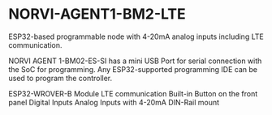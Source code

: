 # NORVI-AGENT1-BM2-LTE
ESP32-based programmable node with 4-20mA analog inputs including LTE communication.

NORVI AGENT 1-BM02-ES-SI has a mini USB Port for serial connection with the SoC for programming. 
Any ESP32-supported programming IDE can be used to program the controller.

ESP32-WROVER-B Module
LTE communication
Built-in Button on the front panel
Digital Inputs
Analog Inputs with 4-20mA
DIN-Rail mount

